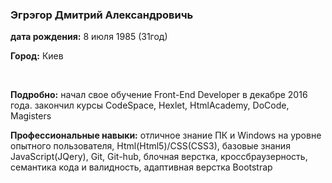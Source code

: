<h3>Эгрэгор Дмитрий Александровичь</h3>
<p><strong>дата рождения:</strong> 8 июля 1985 (31год)</p>
<p><strong>Город:</strong> Киев</p>
&nbsp<p><strong>Подробно:</strong> начал свое обучение Front-End Developer в декабре 2016 года. закончил курсы CodeSpace, Hexlet, HtmlAcademy, DoCode, Magisters<p>
<p><strong>Профессиональные навыки:</strong> отличное знание ПК и Windows на уровне опытного пользователя, Html(Html5)/CSS(CSS3), базовые знания JavaScript(JQery), Git, Git-hub, блочная верстка, кроссбраузерность, семантика кода и валидность, адаптивная верстка Bootstrap

